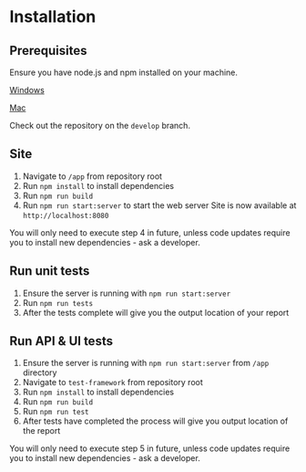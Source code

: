 # Installation
## Prerequisites
Ensure you have node.js and npm installed on your machine.

[Windows](https://blog.teamtreehouse.com/install-node-js-npm-windows)

[Mac](https://blog.teamtreehouse.com/install-node-js-npm-mac)

Check out the repository on the `develop` branch.

## Site
 1. Navigate to `/app` from repository root
 2. Run `npm install` to install dependencies
 3. Run `npm run build`
 4. Run `npm run start:server` to start the web server Site is now available at `http://localhost:8080`

You will only need to execute step 4 in future, unless code updates require you to install new dependencies - ask a developer.

## Run unit tests
 1. Ensure the server is running with `npm run start:server`
 2. Run `npm run tests`
 3. After the tests complete will give you the output location of your report

## Run API & UI tests
1. Ensure the server is running with `npm run start:server` from `/app` directory
2. Navigate to `test-framework` from repository root
3. Run `npm install` to install dependencies
4. Run `npm run build`
5. Run `npm run test`
6. After tests have completed the process will give you output location of the report

You will only need to execute step 5 in future, unless code updates require you to install new dependencies - ask a developer.
